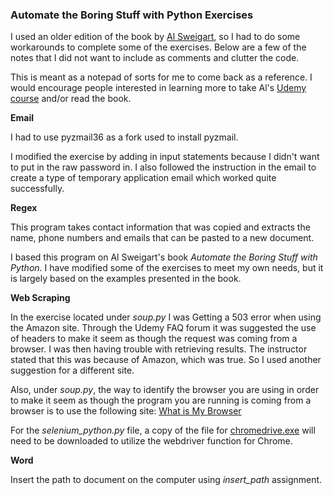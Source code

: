 ### Automate the Boring Stuff with Python Exercises

I used an older edition of the book by [Al Sweigart](https://www.https://automatetheboringstuff.com/),
so I had to do some workarounds to complete some of the exercises. Below are a
few of the notes that I did not want to include as comments and clutter the
code.

This is meant as a notepad of sorts for me to come back as a reference.
I would encourage people interested in learning more to take Al's
[Udemy course](https://www.udemy.com/course/automate) and/or read the book.

**Email**

I had to use pyzmail36 as a fork used to install pyzmail.

I modified the exercise by adding in input statements because I didn't want to
put in the raw password in. I also followed the instruction in the email to
create a type of temporary application email which worked quite successfully.

**Regex**

This program takes contact information that was copied and extracts the name,
phone numbers and emails that can be pasted to a new document.

I based this program on Al Sweigart's book *Automate the Boring Stuff
with Python*. I have modified some of the exercises to meet my own needs, but
it is largely based on the examples presented in the book.

**Web Scraping**

In the exercise located under *soup.py* I was Getting a 503 error when using
the Amazon site. Through the Udemy FAQ forum it was suggested the use of
headers to make it seem as though the request was coming from a browser.
I was then having trouble with retrieving results. The instructor stated that
this was because of Amazon, which was true. So I used another suggestion for
a different site.

Also, under *soup.py*, the way to identify the browser you are using in order
to make it seem as though the program you are running is coming from a browser
is to use the following site: [What is My Browser](https://www.whatismybrowser.com/detect/what-is-my-user-agent)

For the *selenium_python.py* file, a copy of the file for
[chromedrive.exe](https://chromedriver.chromium.org/downloads) will
need to be downloaded to utilize the webdriver function for Chrome.

**Word**

Insert the path to document on the computer using *insert_path* assignment.
